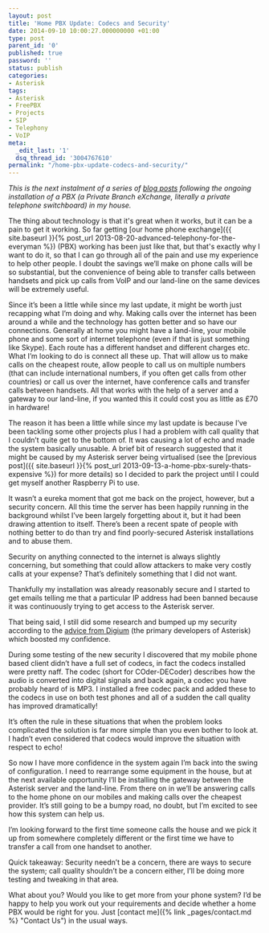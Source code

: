 ```yaml
---
layout: post
title: 'Home PBX Update: Codecs and Security'
date: 2014-09-10 10:00:27.000000000 +01:00
type: post
parent_id: '0'
published: true
password: ''
status: publish
categories:
- Asterisk
tags:
- Asterisk
- FreePBX
- Projects
- SIP
- Telephony
- VoIP
meta:
  _edit_last: '1'
  dsq_thread_id: '3004767610'
permalink: "/home-pbx-update-codecs-and-security/"
---
```

_This is the next instalment of a series of [blog posts](http://twinklebob.co.uk/tag/asterisk/) following the ongoing installation of a PBX (a Private Branch eXchange, literally a private telephone switchboard) in my house._

The thing about technology is that it's great when it works, but it can be a pain to get it working. So far getting [our home phone exchange]({{ site.baseurl }}{% post_url 2013-08-20-advanced-telephony-for-the-everyman %}) (PBX) working has been just like that, but that's exactly why I want to do it, so that I can go through all of the pain and use my experience to help other people. I doubt the savings we’ll make on phone calls will be so substantial, but the convenience of being able to transfer calls between handsets and pick up calls from VoIP and our land-line on the same devices will be extremely useful.

<!--more-->

Since it’s been a little while since my last update, it might be worth just recapping what I’m doing and why. Making calls over the internet has been around a while and the technology has gotten better and so have our connections. Generally at home you might have a land-line, your mobile phone and some sort of internet telephone (even if that is just something like Skype). Each route has a different handset and different charges etc. What I’m looking to do is connect all these up. That will allow us to make calls on the cheapest route, allow people to call us on multiple numbers (that can include international numbers, if you often get calls from other countries) or call us over the internet, have conference calls and transfer calls between handsets. All that works with the help of a server and a gateway to our land-line, if you wanted this it could cost you as little as £70 in hardware!

The reason it has been a little while since my last update is because I’ve been tackling some other projects plus I had a problem with call quality that I couldn’t quite get to the bottom of. It was causing a lot of echo and made the system basically unusable. A brief bit of research suggested that it might be caused by my Asterisk server being virtualised (see the [previous post]({{ site.baseurl }}{% post_url 2013-09-13-a-home-pbx-surely-thats-expensive %}) for more details) so I decided to park the project until I could get myself another Raspberry Pi to use.

It wasn’t a eureka moment that got me back on the project, however, but a security concern. All this time the server has been happily running in the background whilst I’ve been largely forgetting about it, but it had been drawing attention to itself. There’s been a recent spate of people with nothing better to do than try and find poorly-secured Asterisk installations and to abuse them.

Security on anything connected to the internet is always slightly concerning, but something that could allow attackers to make very costly calls at your expense? That’s definitely something that I did not want.

Thankfully my installation was already reasonably secure and I started to get emails telling me that a particular IP address had been banned because it was continuously trying to get access to the Asterisk server.

That being said, I still did some research and bumped up my security according to the [advice from Digium](http://blogs.digium.com/2009/03/28/sip-security/) (the primary developers of Asterisk) which boosted my confidence.

During some testing of the new security I discovered that my mobile phone based client didn’t have a full set of codecs, in fact the codecs installed were pretty naff. The codec (short for COder-DECoder) describes how the audio is converted into digital signals and back again, a codec you have probably heard of is MP3. I installed a free codec pack and added these to the codecs in use on both test phones and all of a sudden the call quality has improved dramatically!

It’s often the rule in these situations that when the problem looks complicated the solution is far more simple than you even bother to look at. I hadn’t even considered that codecs would improve the situation with respect to echo!

So now I have more confidence in the system again I’m back into the swing of configuration. I need to rearrange some equipment in the house, but at the next available opportunity I’ll be installing the gateway between the Asterisk server and the land-line. From there on in we’ll be answering calls to the home phone on our mobiles and making calls over the cheapest provider. It’s still going to be a bumpy road, no doubt, but I’m excited to see how this system can help us.

I’m looking forward to the first time someone calls the house and we pick it up from somewhere completely different or the first time we have to transfer a call from one handset to another.

Quick takeaway: Security needn’t be a concern, there are ways to secure the system; call quality shouldn’t be a concern either, I’ll be doing more testing and tweaking in that area.

What about you? Would you like to get more from your phone system? I’d be happy to help you work out your requirements and decide whether a home PBX would be right for you. Just [contact me]({% link _pages/contact.md %} "Contact Us") in the usual ways.
